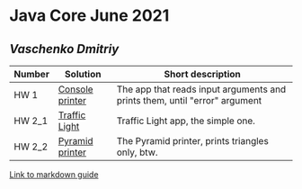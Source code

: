 # Java Core June 2021

## *Vaschenko Dmitriy*

| Number | Solution  | Short description
| --- | --- | --- |
| HW 1 | [Console printer](https://github.com/NikolaevArtem/Java_Core_June_2021/blob/feature/DmitriyVaschenko/src/main/java/homework/task1/Task1.java) | The app that reads input arguments and prints them, until "error" argument |
| HW 2_1 | [Traffic Light](https://github.com/NikolaevArtem/Java_Core_June_2021/blob/feature/DmitriyVaschenko/src/main/java/homework/task2/Task_2_1.java) | Traffic Light app, the simple one. |
| HW 2_2 | [Pyramid printer](https://github.com/NikolaevArtem/Java_Core_June_2021/blob/feature/DmitriyVaschenko/src/main/java/homework/task2/Task_2_2.java) | The Pyramid printer, prints triangles only, btw. |


[Link to markdown guide](https://github.com/adam-p/markdown-here/wiki/Markdown-Cheatsheet)
